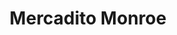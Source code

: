 ---
title: "Mercadito Monroe"
url: /ciudad-autonoma-de-buenos-aires/mercadito-monroe/
shop: frutería
---